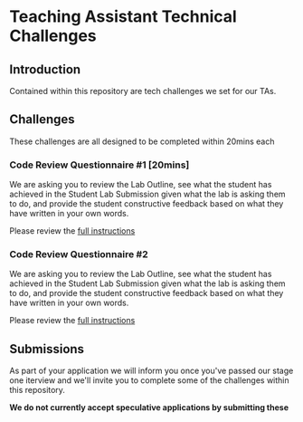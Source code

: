 # Teaching Assistant Technical Challenges

## Introduction

Contained within this repository are tech challenges we set for our TAs.

## Challenges

These challenges are all designed to be completed within 20mins each

### Code Review Questionnaire #1 [20mins]

We are asking you to review the Lab Outline, see what the student has achieved 
in the Student Lab Submission given what the lab is asking them to do, and
provide the student constructive feedback based on what they have written
in your own words.

Please review the [full instructions](/teaching-assistant/code-review-one)

### Code Review Questionnaire #2

We are asking you to review the Lab Outline, see what the student has achieved 
in the Student Lab Submission given what the lab is asking them to do, and
provide the student constructive feedback based on what they have written
in your own words.

Please review the [full instructions](/teaching-assistant/code-review-two)

## Submissions

As part of your application we will inform you once you've passed our stage one
iterview and we'll invite you to complete some of the challenges within this
repository.

**We do not currently accept speculative applications by submitting these**
